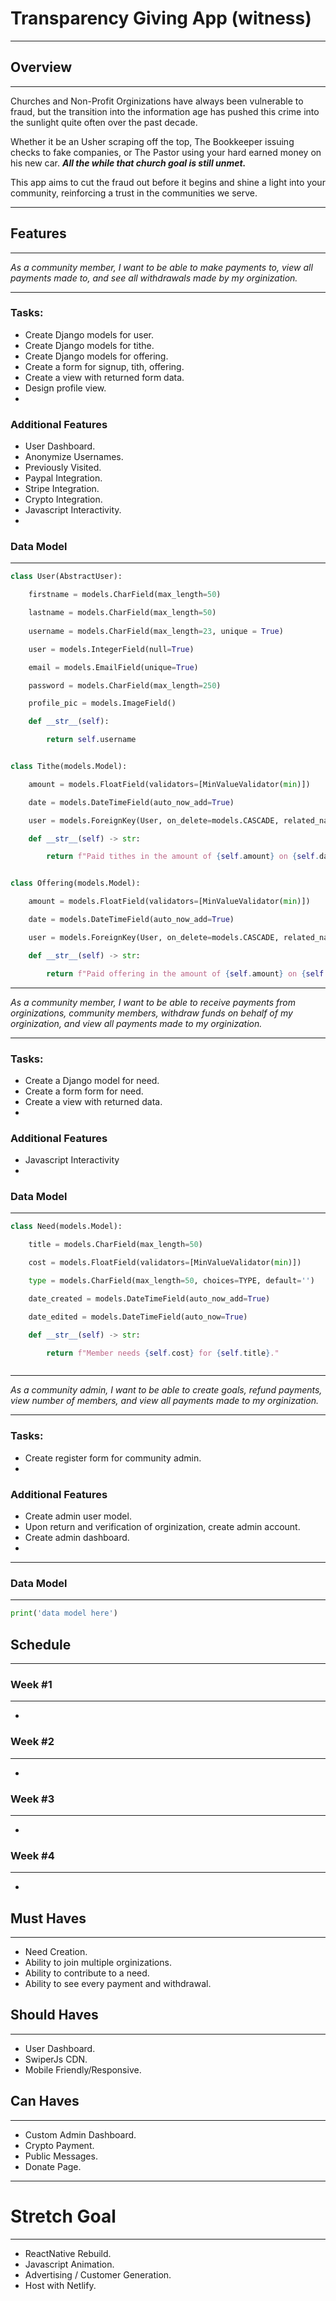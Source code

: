# Transparency Giving App (witness)
---
## **Overview**
---
Churches and Non-Profit Orginizations have always been vulnerable to fraud, but the transition into the information age has pushed this crime into the sunlight quite often over the past decade.

Whether it be an Usher scraping off the top, The Bookkeeper issuing checks to fake companies, or The Pastor using your hard earned money on his new car. ***All the while that church goal is still unmet.*** 

This app aims to cut the fraud out before it begins and shine a light into your community, reinforcing a trust in the communities we serve.

---
## **Features**
---
*As a community member, I want to be able to make payments to, view all payments made to, and see all withdrawals made by my orginization.*

---
### Tasks:
- Create Django models for user.
- Create Django models for tithe.
- Create Django models for offering.
- Create a form for signup, tith, offering.
- Create a view with returned form data.
- Design profile view.
-

### Additional Features

- User Dashboard.
- Anonymize Usernames.
- Previously Visited.
- Paypal Integration.
- Stripe Integration.
- Crypto Integration.
- Javascript Interactivity.
- 
### Data Model
---
``````python
class User(AbstractUser):

    firstname = models.CharField(max_length=50)

    lastname = models.CharField(max_length=50)
    
    username = models.CharField(max_length=23, unique = True)

    user = models.IntegerField(null=True)

    email = models.EmailField(unique=True)

    password = models.CharField(max_length=250)

    profile_pic = models.ImageField()

    def __str__(self):

        return self.username


class Tithe(models.Model):

    amount = models.FloatField(validators=[MinValueValidator(min)])

    date = models.DateTimeField(auto_now_add=True)

    user = models.ForeignKey(User, on_delete=models.CASCADE, related_name='tithe')

    def __str__(self) -> str:

        return f"Paid tithes in the amount of {self.amount} on {self.date}."


class Offering(models.Model):

    amount = models.FloatField(validators=[MinValueValidator(min)])

    date = models.DateTimeField(auto_now_add=True)

    user = models.ForeignKey(User, on_delete=models.CASCADE, related_name='offering')

    def __str__(self) -> str:

        return f"Paid offering in the amount of {self.amount} on {self.date}."

``````

---
*As a community member, I want to be able to receive payments from orginizations, community members, withdraw funds on behalf of my orginization, and view all payments made to my orginization.*

---
### Tasks:
- Create a Django model for need.
- Create a form form for need.
- Create a view with returned data.
- 

### Additional Features

- Javascript Interactivity
- 
### Data Model
---
``````python
class Need(models.Model):

    title = models.CharField(max_length=50)

    cost = models.FloatField(validators=[MinValueValidator(min)])

    type = models.CharField(max_length=50, choices=TYPE, default='')

    date_created = models.DateTimeField(auto_now_add=True)

    date_edited = models.DateTimeField(auto_now=True)

    def __str__(self) -> str:

        return f"Member needs {self.cost} for {self.title}."



``````
---
*As a community admin, I want to be able to create goals, refund payments, view number of members, and view all payments made to my orginization.*

---
### Tasks:
- Create register form for community admin.
-


### Additional Features

- Create admin user model.
- Upon return and verification of orginization, create admin account.
- Create admin dashboard.
-

---
### Data Model
---
``````python
print('data model here')
``````
## Schedule
---
### Week #1
---
-
### Week #2
---
-
### Week #3
---
-
### Week #4
---
-

## Must Haves
---
- Need Creation.
- Ability to join multiple orginizations.
- Ability to contribute to a need.
- Ability to see every payment and withdrawal.


## Should Haves
---
- User Dashboard.
- SwiperJs CDN.
- Mobile Friendly/Responsive.
## Can Haves
---
- Custom Admin Dashboard.
- Crypto Payment.
- Public Messages.
- Donate Page.

---
# Stretch Goal
---
- ReactNative Rebuild.
- Javascript Animation.
- Advertising / Customer Generation.
- Host with Netlify.






